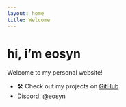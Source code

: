 ```yaml
---
layout: home
title: Welcome
---
```


# hi, i’m eosyn 

Welcome to my personal website!  

- 🛠️ Check out my projects on [GitHub](https://github.com/eosyn-z)
- Discord: @eosyn
